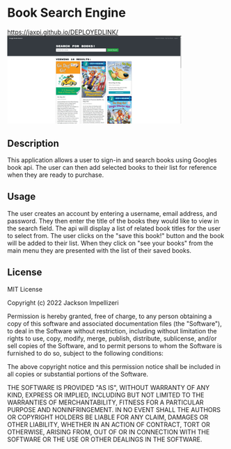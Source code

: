 # Book Search Engine

https://jaxpi.github.io/DEPLOYEDLINK/
<br><img src="./client/public/mainscreenshot.jpg" alt="main screen shot" style="width:400px; height auto;">


## Description

This application allows a user to sign-in and search books using Googles book api. The user can then add selected books to their list for reference when they are ready to purchase.

## Usage

The user creates an account by entering a username, email address, and password. They then enter the title of the books they would like to view in the search field. The api will display a list of related book titles for the user to select from. The user clicks on the "save this book!" button and the book will be added to their list. When they click on "see your books" from the main menu they are presented with the list of their saved books.

## License

MIT License

Copyright (c) 2022 Jackson Impellizeri

Permission is hereby granted, free of charge, to any person obtaining a copy
of this software and associated documentation files (the "Software"), to deal
in the Software without restriction, including without limitation the rights
to use, copy, modify, merge, publish, distribute, sublicense, and/or sell
copies of the Software, and to permit persons to whom the Software is
furnished to do so, subject to the following conditions:

The above copyright notice and this permission notice shall be included in all
copies or substantial portions of the Software.

THE SOFTWARE IS PROVIDED "AS IS", WITHOUT WARRANTY OF ANY KIND, EXPRESS OR
IMPLIED, INCLUDING BUT NOT LIMITED TO THE WARRANTIES OF MERCHANTABILITY,
FITNESS FOR A PARTICULAR PURPOSE AND NONINFRINGEMENT. IN NO EVENT SHALL THE
AUTHORS OR COPYRIGHT HOLDERS BE LIABLE FOR ANY CLAIM, DAMAGES OR OTHER
LIABILITY, WHETHER IN AN ACTION OF CONTRACT, TORT OR OTHERWISE, ARISING FROM,
OUT OF OR IN CONNECTION WITH THE SOFTWARE OR THE USE OR OTHER DEALINGS IN THE
SOFTWARE.